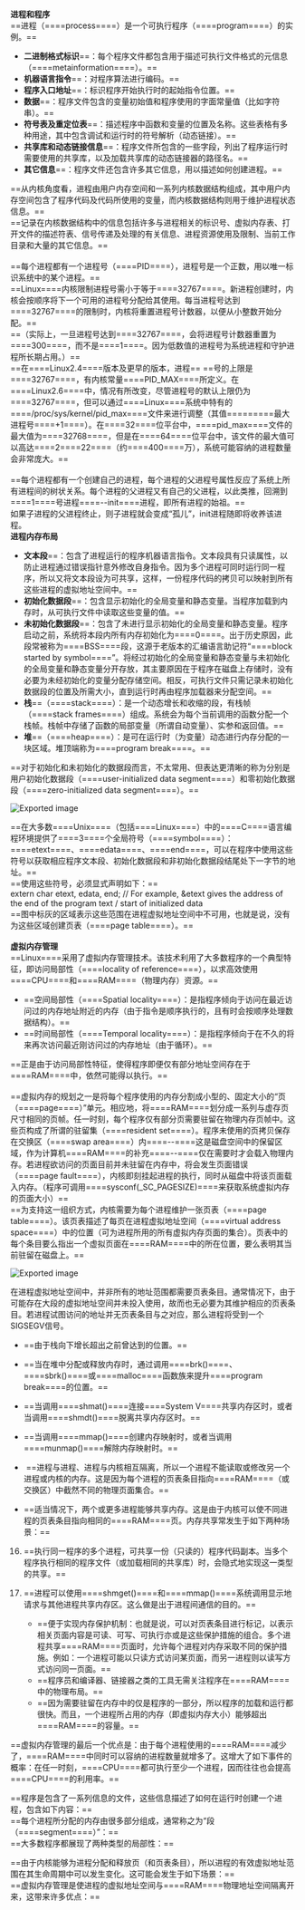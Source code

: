 **进程和程序**  
==进程（====process====）是一个可执行程序（====program====）的实例。==

- **二进制格式标识**==：每个程序文件都包含用于描述可执行文件格式的元信息（====metainformation====）。==
- **机器语言指令**==：对程序算法进行编码。==
- **程序入口地址**==：标识程序开始执行时的起始指令位置。==
- **数据**==：程序文件包含的变量初始值和程序使用的字面常量值（比如字符串）。==
- **符号表及重定位表**==：描述程序中函数和变量的位置及名称。这些表格有多种用途，其中包含调试和运行时的符号解析（动态链接）。==
- **共享库和动态链接信息**==：程序文件所包含的一些字段，列出了程序运行时需要使用的共享库，以及加载共享库的动态链接器的路径名。==
- **其它信息**==：程序文件还包含许多其它信息，用以描述如何创建进程。==

==从内核角度看，进程由用户内存空间和一系列内核数据结构组成，其中用户内存空间包含了程序代码及代码所使用的变量，而内核数据结构则用于维护进程状态信息。==  
==记录在内核数据结构中的信息包括许多与进程相关的标识号、虚拟内存表、打开文件的描述符表、信号传递及处理的有关信息、进程资源使用及限制、当前工作目录和大量的其它信息。==  
   
==每个进程都有一个进程号（====PID====），进程号是一个正数，用以唯一标识系统中的某个进程。==  
==Linux====内核限制进程号需小于等于====32767====。新进程创建时，内核会按顺序将下一个可用的进程号分配给其使用。每当进程号达到====32767====的限制时，内核将重置进程号计数器，以便从小整数开始分配。==  
==（实际上，一旦进程号达到====32767====，会将进程号计数器重置为====300====，而不是====1====。因为低数值的进程号为系统进程和守护进程所长期占用。）==  
==在====Linux2.4====版本及更早的版本，进程== ==号的上限是====32767====，有内核常量====PID_MAX====所定义。在====Linux2.6====中，情况有所改变，尽管进程号的默认上限仍为====32767====，但可以通过====Linux====系统中特有的====/proc/sys/kernel/pid_max====文件来进行调整（其值=========最大进程号====+1====）。在====32====位平台中，====pid_max====文件的最大值为====32768====，但是在====64====位平台中，该文件的最大值可以高达====2====22====（约====400====万），系统可能容纳的进程数量会非常庞大。==  
   
==每个进程都有一个创建自己的进程，每个进程的父进程号属性反应了系统上所有进程间的树状关系。每个进程的父进程又有自己的父进程，以此类推，回溯到====1====号进程====--init====进程，即所有进程的始祖。==  
如果子进程的父进程终止，则子进程就会变成“孤儿”，init进程随即将收养该进程。  
**进程内存布局**

- **文本段**==：包含了进程运行的程序机器语言指令。文本段具有只读属性，以防止进程通过错误指针意外修改自身指令。因为多个进程可同时运行同一程序，所以又将文本段设为可共享，这样，一份程序代码的拷贝可以映射到所有这些进程的虚拟地址空间中。==
- **初始化数据段**==：包含显示初始化的全局变量和静态变量。当程序加载到内存时，从可执行文件中读取这些变量的值。==
- **未初始化数据段**==：包含了未进行显示初始化的全局变量和静态变量。程序启动之前，系统将本段内所有内存初始化为====0====。出于历史原因，此段常被称为====BSS====段，这源于老版本的汇编语言助记符“====block started by symbol====”。将经过初始化的全局变量和静态变量与未初始化的全局变量和静态变量分开存放，其主要原因在于程序在磁盘上存储时，没有必要为未经初始化的变量分配存储空间。相反，可执行文件只需记录未初始化数据段的位置及所需大小，直到运行时再由程序加载器来分配空间。==
- **栈**==（====stack====）：是一个动态增长和收缩的段，有栈帧（====stack frames====）组成。系统会为每个当前调用的函数分配一个栈帧。栈帧中存储了函数的局部变量（所谓自动变量）、实参和返回值。==
- **堆**==（====heap====）：是可在运行时（为变量）动态进行内存分配的一块区域。堆顶端称为====program break====。==

==对于初始化和未初始化的数据段而言，不太常用、但表达更清晰的称为分别是用户初始化数据段（====user-initialized data segment====）和零初始化数据段（====zero-initialized data segment====）。==

![Exported image](Exported%20image%2020250319160200-0.png)

==在大多数====Unix====（包括====Linux====）中的====C====语言编程环境提供了====3====个全局符号（====symbol====）：====etext====、====edata====、====end====，可以在程序中使用这些符号以获取相应程序文本段、初始化数据段和非初始化数据段结尾处下一字节的地址。==  
==使用这些符号，必须显式声明如下：==  
extern char etext, edata, end; // For example, &etext gives the address of the end of the program text / start of initialized data  
==图中标灰的区域表示这些范围在进程虚拟地址空间中不可用，也就是说，没有为这些区域创建页表（====page table====）。==  
   
**虚拟内存管理**  
==Linux====采用了虚拟内存管理技术。该技术利用了大多数程序的一个典型特征，即访问局部性（====locality of reference====），以求高效使用====CPU====和====RAM====（物理内存）资源。==

- ==空间局部性（====Spatial locality====）：是指程序倾向于访问在最近访问过的内存地址附近的内存（由于指令是顺序执行的，且有时会按顺序处理数据结构）。==
- ==时间局部性（====Temporal locality====）：是指程序倾向于在不久的将来再次访问最近刚访问过的内存地址（由于循环）。==

==正是由于访问局部性特征，使得程序即便仅有部分地址空间存在于====RAM====中，依然可能得以执行。==  
   
==虚拟内存的规划之一是将每个程序使用的内存分割成小型的、固定大小的“页（====page====）”单元。相应地，将====RAM====划分成一系列与虚存页尺寸相同的页帧。任一时刻，每个程序仅有部分页需要驻留在物理内存页帧中。这些页构成了所谓的驻留集（====resident set====）。程序未使用的页拷贝保存在交换区（====swap area====）内====--====这是磁盘空间中的保留区域，作为计算机====RAM====的补充====--====仅在需要时才会载入物理内存。若进程欲访问的页面目前并未驻留在内存中，将会发生页面错误（====page fault====），内核即刻挂起进程的执行，同时从磁盘中将该页面载入内存。（程序可调用====sysconf(_SC_PAGESIZE)====来获取系统虚拟内存的页面大小）==  
==为支持这一组织方式，内核需要为每个进程维护一张页表（====page table====）。该页表描述了每页在进程虚拟地址空间（====virtual address space====）中的位置（可为进程所用的所有虚拟内存页面的集合）。页表中的每个条目要么指出一个虚拟页面在====RAM====中的所在位置，要么表明其当前驻留在磁盘上。==

![Exported image](Exported%20image%2020250319160201-1.png)  

在进程虚拟地址空间中，并非所有的地址范围都需要页表条目。通常情况下，由于可能存在大段的虚拟地址空间并未投入使用，故而也无必要为其维护相应的页表条目。若进程试图访问的地址并无页表条目与之对应，那么进程将受到一个SIGSEGV信号。

- ==由于栈向下增长超出之前曾达到的位置。==
- ==当在堆中分配或释放内存时，通过调用====brk()====、====sbrk()====或====malloc====函数族来提升====program break====的位置。==
- ==当调用====shmat()====连接====System V====共享内存区时，或者当调用====shmdt()====脱离共享内存区时。==
- ==当调用====mmap()====创建内存映射时，或者当调用====munmap()====解除内存映射时。==

-  ==进程与进程、进程与内核相互隔离，所以一个进程不能读取或修改另一个进程或内核的内存。这是因为每个进程的页表条目指向====RAM====（或交换区）中截然不同的物理页面集合。==
- ==适当情况下，两个或更多进程能够共享内存。这是由于内核可以使不同进程的页表条目指向相同的====RAM====页。内存共享常发生于如下两种场景：==

16. ==执行同一程序的多个进程，可共享一份（只读的）程序代码副本。当多个程序执行相同的程序文件（或加载相同的共享库）时，会隐式地实现这一类型的共享。==
17. ==进程可以使用====shmget()====和====mmap()====系统调用显示地请求与其他进程共享内存区。这么做是出于进程间通信的目的。==
    
    - ==便于实现内存保护机制：也就是说，可以对页表条目进行标记，以表示相关页面内容是可读、可写、可执行亦或是这些保护措施的组合。多个进程共享====RAM====页面时，允许每个进程对内存采取不同的保护措施。例如：一个进程可能以只读方式访问某页面，而另一进程则以读写方式访问同一页面。==
    - ==程序员和编译器、链接器之类的工具无需关注程序在====RAM====中的物理布局。==
    - ==因为需要驻留在内存中的仅是程序的一部分，所以程序的加载和运行都很快。而且，一个进程所占用的内存（即虚拟内存大小）能够超出====RAM====的容量。==

==虚拟内存管理的最后一个优点是：由于每个进程使用的====RAM====减少了，====RAM====中同时可以容纳的进程数量就增多了。这增大了如下事件的概率：在任一时刻，====CPU====都可执行至少一个进程，因而往往也会提高====CPU====的利用率。==
 
==程序是包含了一系列信息的文件，这些信息描述了如何在运行时创建一个进程，包含如下内容：==  
==每个进程所分配的内存由很多部分组成，通常称之为“段（====segment====）”：==  
==大多数程序都展现了两种类型的局部性：==
 
==由于内核能够为进程分配和释放页（和页表条目），所以进程的有效虚拟地址范围在其生命周期中可以发生变化。这可能会发生于如下场景：==  
==虚拟内存管理是使进程的虚拟地址空间与====RAM====物理地址空间隔离开来，这带来许多优点：==